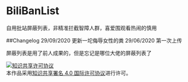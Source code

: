 # BiliBanList
 自用批站屏蔽列表，非精准拦截智障人群，喜爱围观看热闹的慎用

##Changelog
29/09/2020 更新一坨侮辱女性的粪
29/06/2020 第一次上传

屏蔽列表是用了前人成果的，但是忘记是哪位大佬的屏蔽列表了

<a rel="license" href="http://creativecommons.org/licenses/by/4.0/"><img alt="知识共享许可协议" style="border-width:0" src="https://i.creativecommons.org/l/by/4.0/88x31.png" /></a><br />本作品采用<a rel="license" href="http://creativecommons.org/licenses/by/4.0/">知识共享署名 4.0 国际许可协议</a>进行许可。
